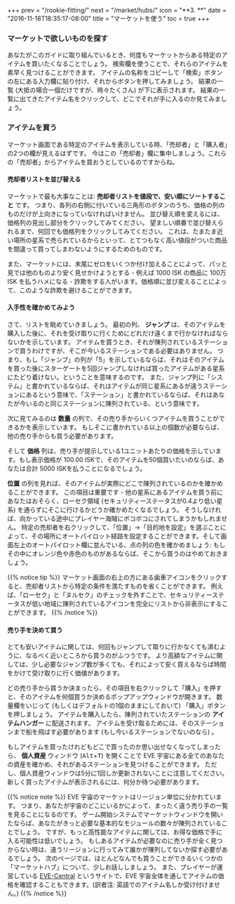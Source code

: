 +++
prev = "/rookie-fitting/"
next = "/market/hubs/"
icon = "**3. **"
date = "2016-11-18T18:35:17-08:00"
title = "マーケットを使う"
toc = true
+++

### マーケットで欲しいものを探す

あなたがこのガイドに取り組んでいるとき、何度もマーケットからある特定のアイテムを買いたくなることでしょう。 検索欄を使うことで、それらのアイテムを素早く見つけることができます。 アイテムの名称をコピーして「検索」ボタンの左にある入力欄に貼り付け、それからボタンを押してみましょう。 結果の一覧 (大抵の場合一個だけですが、時々たくさん) が下に表示されます。 結果の一覧に出てきたアイテム名をクリックして、どこでそれが手に入るのか見てみましょう。

### アイテムを買う

マーケット画面である特定のアイテムを表示している時、「売却者」と「購入者」の2つの欄が見えるはずです。 今はこの「売却者」欄に集中しましょう。これらの「売却者」からアイテムを買おうとしているのですからね。

#### 売却者リストを並び替える

マーケットで最も大事なことは: **売却者リストを値段で、安い順にソートすること** です。 つまり、各列の右側に付いている三角形のボタンのうち、価格の列のものだけが上向きになっていなければいけません。 並び替え順を変えるには、価格列の見出し部分をクリックしてみてください。 望ましい順番で並び替えられるまで、何回でも価格列をクリックしてみてください。 これは、たまたま近い場所の星系で売られているからといって、とてつもなく高い値段がついた商品を間違って買ってしまわないようにするためのものです。

また、マーケットには、末尾にゼロをいくつか付け加えることによって、パッと見では他のものより安く見せかけようとする - 例えば 1000 ISK の商品に 100万ISK を払うハメになる - 詐欺をする人がいます。価格順に並び変えることによって、このような詐欺を避けることができます。

#### 入手性を確かめてみよう

さて、リストを眺めていきましょう。 最初の列、 **ジャンプ** は、そのアイテムを購入した後に、それを受け取りに行くためにどれだけ遠くまで行かなければならないかを示しています。 アイテムを買うとき、それが陳列されているステーションで買うわけですが、そこが今いるステーションである必要はありません。 つまり、もし「ジャンプ」の列が「5」を示しているならば、それはそのアイテムを買った後にスターゲートを5回ジャンプしなければ買ったアイテムがある星系にたどり着けない。ということを意味するのです。 また、ジャンプ列に「システム」と書かれているならば、それはアイテムが同じ星系にあるが違うステーションにあるという意味で、「ステーション」と書かれているならば、それはあなたが今いるのと同じステーションに陳列されている、という意味です。

次に見てみるのは **数量** の列で、その売り手からいくつアイテムを買うことができるかを表示しています。 もしそこに書かれている以上の個数が必要ならば、他の売り手からも買う必要があります。

そして **価格** 列は、売り手が提示している1ユニットあたりの価格を示しています。もし表示価格が 100.00 ISKで、そのアイテムを50個買いたいのならば、あなたは合計 5000 ISKを払うことになるでしょう。

**位置** の列を見れば、そのアイテムが実際にどこで陳列されているのかを確かめることができます。 この項目は重要です - 他の星系にあるアイテムを買う前にあなたはおそらく、ローセク領域 (セキュリティーステータスが0.4より低い星系) を通らずにそこに行けるかどうか確かめたくなるでしょう。 そうしなければ、向かっている途中にプレイヤー海賊にボコボコにされてしまうかもしれません。 特定の売却者を右クリックして、「位置」→「目的地を設定」を選ぶことによって、その場所にオートパイロット経路を設定することができます。そして画面左上のオートパイロット欄に並んでいる、点の列の色を確かめましょう: もしその中にオレンジ色や赤色のものがあるならば、そこから買うのはやめておきましょう。

{{% notice tip %}}
マーケット画面の右上の方にある歯車アイコンをクリックすると、売却者リストから特定の条件を満たすものを省くことができます。 例えば、「ローセク」と「ヌルセク」のチェックを外すことで、セキュリティーステータスが低い地域に陳列されているアイコンを完全にリストから非表示にすることができます。
{{% /notice %}}

#### 売り手を決めて買う

とても安いアイテムに関しては、何回もジャンプして取りに行かなくても済むように、なるべく近いところから買うのがふつうです。
より高額なアイテムに関しては、少し必要なジャンプ数が多くても、それによって安く買えるならば時間をかけて受け取りに行く価値があります。

どの売り手から買うか決まったら、その項目を右クリックして「購入」を押すと、そのアイテムを何個買うか決めるポップアップウィンドウが開きます。 数量欄をいじって (もしくはデフォルトの1個のままにしておいて) 「購入」ボタンを押しましょう。 アイテムを購入したら、陳列されていたステーションの **アイテムハンガー** に配送されます。 アイテムを受け取るためには、そのステーションまで船を飛ばす必要があります (もし今いるステーションでないのなら) 。

もしアイテムを買ったけれどもどこで買ったのか思い出せなくなってしまったら、 **個人資産** ウィンドウ
(<kbd>Alt</kbd>+<kbd>T</kbd>) を開くことで EVE 宇宙にある全てのあなたの資産を確かめ、それがあるステーションを見つけることができます。 ただし、個人資産ウィンドウは5分に1回しか更新されないことに注意してください。新しく買ったアイテムが表示されるには、何分か待つ必要があります。

{{% notice note %}}
EVE 宇宙のマーケットはリージョン単位に分かれています。 つまり、あなたが宇宙のどこにいるかによって、まったく違う売り手の一覧を見ることになるのです。 ゲーム開始システムでマーケットウィンドウを開いたならば、あなたがきっと必要な基本的なモジュールの数々が陳列されていることでしょう。 ですが、もっと高性能なアイテムに関しては、お得な価格で手に入る可能性は低いでしょう。 もしあるアイテムが必要なのに売り手が全く見つからない時は、違うリージョンに行ってみて誰かが陳列してないか探す必要があるでしょう。 次のページでは、ほとんどなんでも買うことができるいくつかの「マーケットハブ」について、少しお話ししましょう。 また、プレイヤーが運営している
[EVE-Central](https://eve-central.com/) というサイトで、EVE 宇宙全体を通してアイテムの価格を確認することもできます。(訳者注: 英語でのアイテム名しか受け付けません。)
{{% /notice %}}
